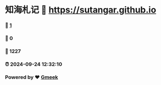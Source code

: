 # 知海札记 :link: https://sutangar.github.io 
### :page_facing_up: [1](https://sutangar.github.io/tag.html) 
### :speech_balloon: 0 
### :hibiscus: 1227 
### :alarm_clock: 2024-09-24 12:32:10 
### Powered by :heart: [Gmeek](https://github.com/Meekdai/Gmeek)
